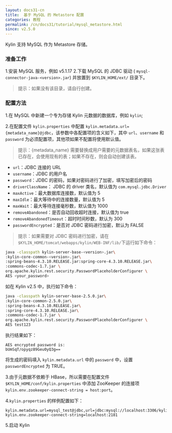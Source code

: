 ```yaml
---
layout: docs31-cn
title:  基于 MySQL 的 Metastore 配置
categories: 教程
permalink: /cn/docs31/tutorial/mysql_metastore.html
since: v2.5.0
---
```


Kylin 支持 MySQL 作为 Metastore 存储。




### 准备工作

1.安装 MySQL 服务，例如 v5.1.17
2.下载 MySQL 的  JDBC 驱动 ( `mysql-connector-java-<version>.jar`) 并放置到 `$KYLIN_HOME/ext/` 目录下。

> 提示：如果没有该目录，请自行创建。



### 配置方法

1.在 MySQL 中新建一个专为存储 Kylin 元数据的数据库，例如 `kylin`;

2.在配置文件 `kylin.properties` 中配置 `kylin.metadata.url={metadata_name}@jdbc`，该参数中各配置项的含义如下，其中 `url`、`username` 和 `password` 为必须配置项，其他项如果不配置将使用默认值。

> 提示：{metadata_name} 需要替换成用户需要的元数据表名，如果这张表已存在，会使用现有的表；如果不存在，则会自动创建该表。

- `url`：JDBC 连接的 URL
- `username`：JDBC 的用户名
- `password`：JDBC 的密码，如果对密码进行了加密，填写加密后的密码
- `driverClassName`： JDBC 的 driver 类名，默认值为 `com.mysql.jdbc.Driver`
- `maxActive`：最大数据库连接数，默认值为 5
- `maxIdle`：最大等待中的连接数量，默认值为 5
- `maxWait`：最大等待连接毫秒数，默认值为 1000
- `removeAbandoned`：是否自动回收超时连接，默认值为 true
- `removeAbandonedTimeout`：超时时间秒数，默认为 300
- `passwordEncrypted`：是否对 JDBC 密码进行加密，默认为 FALSE

> 提示：如果需要对 JDBC 密码进行加密，请在 `$KYLIN_HOME/tomcat/webapps/kylin/WEB-INF/lib/`下运行如下命令：

```sh
java -classpath kylin-server-base-<version>.jar\
:kylin-core-common-<version>.jar\
:spring-beans-4.3.10.RELEASE.jar:spring-core-4.3.10.RELEASE.jar\
:commons-codec-1.7.jar \
org.apache.kylin.rest.security.PasswordPlaceholderConfigurer \
AES <your_password>
```

如在 Kylin v2.5 中，执行如下命令：

```sh
java -classpath kylin-server-base-2.5.0.jar\
:kylin-core-common-2.5.0.jar\
:spring-beans-4.3.10.RELEASE.jar\
:spring-core-4.3.10.RELEASE.jar\
:commons-codec-1.7.jar \
org.apache.kylin.rest.security.PasswordPlaceholderConfigurer \
AES test123
```

执行结果如下：

```
AES encrypted password is:
bUmSqT/opyqz89Geu0yQ3g==
```
将生成的密码填入 `kylin.metadata.url` 中的 `password` 中，设置 `passwordEncrypted` 为 TRUE。

3.由于元数据不依赖于 HBase，所以需要在配置文件 `$KYLIN_HOME/conf/kylin.properties` 中添加 ZooKeeper 的连接项 `kylin.env.zookeeper-connect-string = host:port`。

4.`kylin.properties` 的样例配置如下：

```properties
kylin.metadata.url=mysql_test@jdbc,url=jdbc:mysql://localhost:3306/kylin,username=kylin_test,password=bUmSqT/opyqz89Geu0yQ3g==,maxActive=10,maxIdle=10,passwordEncrypted=true
kylin.env.zookeeper-connect-string=localhost:2181
```

5.启动 Kylin

